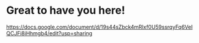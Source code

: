 # Great to have you here!
https://docs.google.com/document/d/19s44sZbck4mRlxf0U59ssrqyFq6VeIQCJFi8iHhmgb4/edit?usp=sharing
